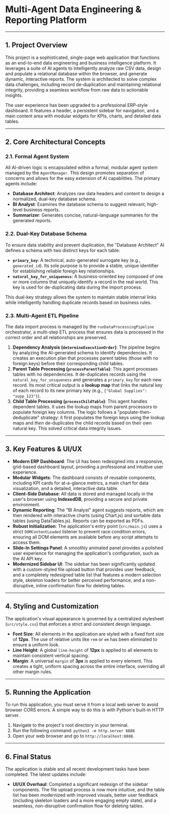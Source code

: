 # Multi-Agent Data Engineering & Reporting Platform

---

## 1. Project Overview

This project is a sophisticated, single-page web application that functions as an end-to-end data engineering and business intelligence platform. It leverages a suite of AI agents to intelligently analyze raw CSV data, design and populate a relational database within the browser, and generate dynamic, interactive reports. The system is architected to solve complex data challenges, including record de-duplication and maintaining relational integrity, providing a seamless workflow from raw data to actionable insights.

The user experience has been upgraded to a professional ERP-style dashboard. It features a header, a persistent sidebar for navigation, and a main content area with modular widgets for KPIs, charts, and detailed data tables.

---

## 2. Core Architectural Concepts

### 2.1. Formal Agent System

All AI-driven logic is encapsulated within a formal, modular agent system managed by the `AgentManager`. This design promotes separation of concerns and allows for the easy extension of AI capabilities. The primary agents include:

-   **Database Architect**: Analyzes raw data headers and content to design a normalized, dual-key database schema.
-   **BI Analyst**: Examines the database schema to suggest relevant, high-level business reports.
-   **Summarizer**: Generates concise, natural-language summaries for the generated reports.

### 2.2. Dual-Key Database Schema

To ensure data stability and prevent duplication, the "Database Architect" AI defines a schema with two distinct keys for each table:

-   **`primary_key`**: A technical, auto-generated surrogate key (e.g., `generated_id`). Its sole purpose is to provide a stable, unique identifier for establishing reliable foreign key relationships.
-   **`natural_key_for_uniqueness`**: A business-oriented key composed of one or more columns that uniquely identify a record in the real world. This key is used for de-duplicating data during the import process.

This dual-key strategy allows the system to maintain stable internal links while intelligently handling duplicate records based on business rules.

### 2.3. Multi-Agent ETL Pipeline

The data import process is managed by the `runDataProcessingPipeline` orchestrator, a multi-step ETL process that ensures data is processed in the correct order and all relationships are preserved.

1.  **Dependency Analysis (`determineExecutionOrder`)**: The pipeline begins by analyzing the AI-generated schema to identify dependencies. It creates an execution plan that processes parent tables (those with no foreign keys) before their corresponding child tables.
2.  **Parent Table Processing (`processParentTable`)**: This agent processes tables with no dependencies. It de-duplicates records using the `natural_key_for_uniqueness` and generates a `primary_key` for each new record. Its most critical output is a **lookup map** that links the natural key of each record to its new primary key (e.g., `{"Global Supplies": "supp_123"}`).
3.  **Child Table Processing (`processChildTable`)**: This agent handles dependent tables. It uses the lookup maps from parent processors to populate foreign key columns. The logic follows a "populate-then-deduplicate" strategy: it first populates the foreign keys using the lookup maps and *then* de-duplicates the child records based on their own natural key. This solved critical data integrity issues.

---

## 3. Key Features & UI/UX

-   **Modern ERP Dashboard**: The UI has been redesigned into a responsive, grid-based dashboard layout, providing a professional and intuitive user experience.
-   **Modular Widgets**: The dashboard consists of reusable components, including KPI cards for at-a-glance metrics, a main chart for data visualization, and a detailed, interactive data table.
-   **Client-Side Database**: All data is stored and managed locally in the user's browser using **IndexedDB**, providing a secure and private environment.
-   **Dynamic Reporting**: The "BI Analyst" agent suggests reports, which are then rendered with interactive charts (using Chart.js) and sortable data tables (using DataTables.js). Reports can be exported as PDFs.
-   **Robust Initialization**: The application's entry point (`src/main.js`) uses a strict `DOMContentLoaded` listener to prevent race condition errors, ensuring all DOM elements are available before any script attempts to access them.
-   **Slide-In Settings Panel**: A smoothly animated panel provides a polished user experience for managing the application's configuration, such as the AI API key.
-   **Modernized Sidebar UI**: The sidebar has been significantly updated with a custom-styled file upload button that provides user feedback, and a completely redesigned table list that features a modern selection style, skeleton loaders for better perceived performance, and a non-disruptive, inline confirmation flow for deleting tables.

---

## 4. Styling and Customization

The application's visual appearance is governed by a centralized stylesheet (`src/style.css`) that enforces a strict and consistent design language.

-   **Font Size**: All elements in the application are styled with a fixed font size of **12px**. The use of relative units like `rem` or `em` has been eliminated to ensure a uniform look.
-   **Line Height**: A global `line-height` of **12px** is applied to all elements to maintain consistent vertical spacing.
-   **Margin**: A universal `margin` of **3px** is applied to every element. This creates a tight, uniform spacing across the entire interface, overriding all other margin rules.

---

## 5. Running the Application

To run this application, you must serve it from a local web server to avoid browser CORS errors. A simple way to do this is with Python's built-in HTTP server.

1.  Navigate to the project's root directory in your terminal.
2.  Run the following command: `python3 -m http.server 8888`
3.  Open your web browser and go to `http://localhost:8888`.

---

## 6. Final Status

The application is stable and all recent development tasks have been completed. The latest updates include:
-   **UI/UX Overhaul**: Completed a significant redesign of the sidebar components. The file upload process is now more intuitive, and the table list has been modernized with improved visuals, better user feedback (including skeleton loaders and a more engaging empty state), and a seamless, non-disruptive confirmation flow for deleting tables.
